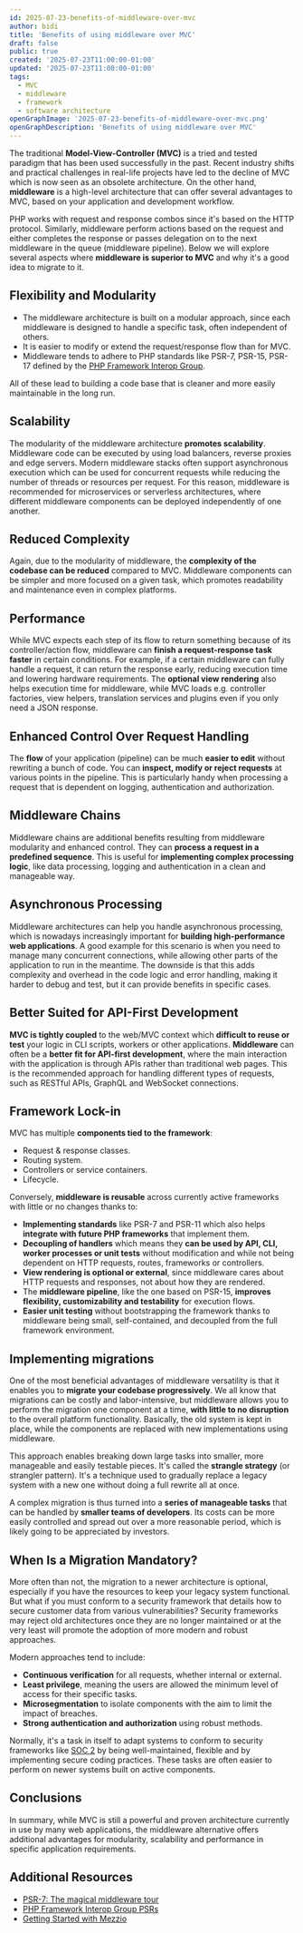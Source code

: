 ```yaml
---
id: 2025-07-23-benefits-of-middleware-over-mvc
author: bidi
title: 'Benefits of using middleware over MVC'
draft: false
public: true
created: '2025-07-23T11:00:00-01:00'
updated: '2025-07-23T11:00:00-01:00'
tags:
  - MVC
  - middleware
  - framework
  - software architecture
openGraphImage: '2025-07-23-benefits-of-middleware-over-mvc.png'
openGraphDescription: 'Benefits of using middleware over MVC'
---
```


The traditional **Model-View-Controller (MVC)** is a tried and tested paradigm that has been used successfully in the past.
Recent industry shifts and practical challenges in real-life projects have led to the decline of MVC which is now seen as an obsolete architecture.
On the other hand, **middleware** is a high-level architecture that can offer several advantages to MVC, based on your application and development workflow.

<!--- EXTENDED -->

PHP works with request and response combos since it's based on the HTTP protocol.
Similarly, middleware perform actions based on the request and either completes the response or passes delegation on to the next middleware in the queue (middleware pipeline).
Below we will explore several aspects where **middleware is superior to MVC** and why it's a good idea to migrate to it.

## Flexibility and Modularity

- The middleware architecture is built on a modular approach, since each middleware is designed to handle a specific task, often independent of others.
- It is easier to modify or extend the request/response flow than for MVC.
- Middleware tends to adhere to PHP standards like PSR-7, PSR-15, PSR-17 defined by the [PHP Framework Interop Group](https://www.php-fig.org/).

All of these lead to building a code base that is cleaner and more easily maintainable in the long run.

## Scalability

The modularity of the middleware architecture **promotes scalability**.
Middleware code can be executed by using load balancers, reverse proxies and edge servers.
Modern middleware stacks often support asynchronous execution which can be used for concurrent requests while reducing the number of threads or resources per request.
For this reason, middleware is recommended for microservices or serverless architectures, where different middleware components can be deployed independently of one another.

## Reduced Complexity

Again, due to the modularity of middleware, the **complexity of the codebase can be reduced** compared to MVC.
Middleware components can be simpler and more focused on a given task, which promotes readability and maintenance even in complex platforms.

## Performance

While MVC expects each step of its flow to return something because of its controller/action flow, middleware can **finish a request-response task faster** in certain conditions.
For example, if a certain middleware can fully handle a request, it can return the response early, reducing execution time and lowering hardware requirements.
The **optional view rendering** also helps execution time for middleware, while MVC loads e.g. controller factories, view helpers, translation services and plugins even if you only need a JSON response.

## Enhanced Control Over Request Handling

The **flow** of your application (pipeline) can be much **easier to edit** without rewriting a bunch of code.
You can **inspect, modify or reject requests** at various points in the pipeline.
This is particularly handy when processing a request that is dependent on logging, authentication and authorization.

## Middleware Chains

Middleware chains are additional benefits resulting from middleware modularity and enhanced control.
They can **process a request in a predefined sequence**.
This is useful for **implementing complex processing logic**, like data processing, logging and authentication in a clean and manageable way.

## Asynchronous Processing

Middleware architectures can help you handle asynchronous processing, which is nowadays increasingly important for **building high-performance web applications**.
A good example for this scenario is when you need to manage many concurrent connections, while allowing other parts of the application to run in the meantime.
The downside is that this adds complexity and overhead in the code logic and error handling, making it harder to debug and test, but it can provide benefits in specific cases.

## Better Suited for API-First Development

**MVC is tightly coupled** to the web/MVC context which **difficult to reuse or test** your logic in CLI scripts, workers or other applications.
**Middleware** can often be a **better fit for API-first development**, where the main interaction with the application is through APIs rather than traditional web pages.
This is the recommended approach for handling different types of requests, such as RESTful APIs, GraphQL and WebSocket connections.

## Framework Lock-in

MVC has multiple **components tied to the framework**:

- Request & response classes.
- Routing system.
- Controllers or service containers.
- Lifecycle.

Conversely, **middleware is reusable** across currently active frameworks with little or no changes thanks to:

- **Implementing standards** like PSR-7 and PSR-11 which also helps **integrate with future PHP frameworks** that implement them.
- **Decoupling of handlers** which means they **can be used by API, CLI, worker processes or unit tests** without modification and while not being dependent on HTTP requests, routes, frameworks or controllers.
- **View rendering is optional or external**, since middleware cares about HTTP requests and responses, not about how they are rendered.
- The **middleware pipeline**, like the one based on PSR-15, **improves flexibility, customizability and testability** for execution flows.
- **Easier unit testing** without bootstrapping the framework thanks to middleware being small, self-contained, and decoupled from the full framework environment.

## Implementing migrations

One of the most beneficial advantages of middleware versatility is that it enables you to **migrate your codebase progressively**.
We all know that migrations can be costly and labor-intensive, but middleware allows you to perform the migration one component at a time, **with little to no disruption** to the overall platform functionality.
Basically, the old system is kept in place, while the components are replaced with new implementations using middleware.

This approach enables breaking down large tasks into smaller, more manageable and easily testable pieces.
It's called the **strangle strategy** (or strangler pattern).
It's a technique used to gradually replace a legacy system with a new one without doing a full rewrite all at once.

A complex migration is thus turned into a **series of manageable tasks** that can be handled by **smaller teams of developers**.
Its costs can be more easily controlled and spread out over a more reasonable period, which is likely going to be appreciated by investors.

## When Is a Migration Mandatory?

More often than not, the migration to a newer architecture is optional, especially if you have the resources to keep your legacy system functional.
But what if you must conform to a security framework that details how to secure customer data from various vulnerabilities?
Security frameworks may reject old architectures once they are no longer maintained or at the very least will promote the adoption of more modern and robust approaches.

Modern approaches tend to include:

- **Continuous verification** for all requests, whether internal or external.
- **Least privilege**, meaning the users are allowed the minimum level of access for their specific tasks.
- **Microsegmentation** to isolate components with the aim to limit the impact of breaches.
- **Strong authentication and authorization** using robust methods.

Normally, it's a task in itself to adapt systems to conform to security frameworks like [SOC 2](https://soc2.co.uk/) by being well-maintained, flexible and by implementing secure coding practices.
These tasks are often easier to perform on newer systems built on active components.

## Conclusions

In summary, while MVC is still a powerful and proven architecture currently in use by many web applications, the middleware alternative offers additional advantages for modularity, scalability and performance in specific application requirements.

## Additional Resources

- [PSR-7: The magical middleware tour](https://vimeo.com/showcase/4061778/video/177154167)
- [PHP Framework Interop Group PSRs](https://www.php-fig.org)
- [Getting Started with Mezzio](https://docs.mezzio.dev/mezzio/v3/getting-started/features/)
